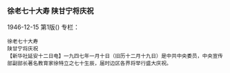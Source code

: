 ### 徐老七十大寿  陕甘宁将庆祝

1946-12-15
第1版()
专栏：

    徐老七十大寿
    陕甘宁将庆祝
    【新华社延安十二日电】一九四七年一月十日（旧历十二月十九日）是中共中央委员，中央宣传部副部长著名教育家徐特立之七十生辰，届时边区各界将举行盛大庆祝。
